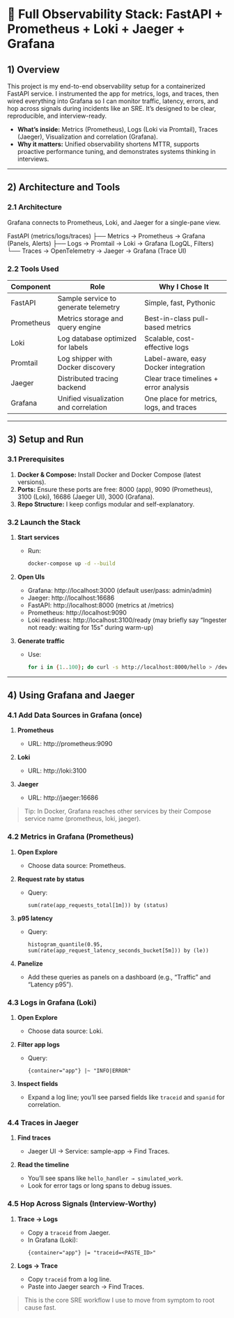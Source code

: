 # 🔭 Full Observability Stack: FastAPI + Prometheus + Loki + Jaeger + Grafana

## 1) Overview

This project is my end-to-end observability setup for a containerized FastAPI service. I instrumented the app for metrics, logs, and traces, then wired everything into Grafana so I can monitor traffic, latency, errors, and hop across signals during incidents like an SRE. It’s designed to be clear, reproducible, and interview-ready.

- **What’s inside:** Metrics (Prometheus), Logs (Loki via Promtail), Traces (Jaeger), Visualization and correlation (Grafana).
- **Why it matters:** Unified observability shortens MTTR, supports proactive performance tuning, and demonstrates systems thinking in interviews.

---

## 2) Architecture and Tools

### 2.1 Architecture
Grafana connects to Prometheus, Loki, and Jaeger for a single-pane view.

FastAPI (metrics/logs/traces) 
├── Metrics → Prometheus → Grafana (Panels, Alerts) 
├── Logs → Promtail → Loki → Grafana (LogQL, Filters) 
└── Traces → OpenTelemetry → Jaeger → Grafana (Trace UI)


### 2.2 Tools Used

| Component    | Role                                       | Why I Chose It                          |
|--------------|--------------------------------------------|-----------------------------------------|
| FastAPI      | Sample service to generate telemetry        | Simple, fast, Pythonic                  |
| Prometheus   | Metrics storage and query engine            | Best-in-class pull-based metrics        |
| Loki         | Log database optimized for labels           | Scalable, cost-effective logs           |
| Promtail     | Log shipper with Docker discovery           | Label-aware, easy Docker integration    |
| Jaeger       | Distributed tracing backend                 | Clear trace timelines + error analysis  |
| Grafana      | Unified visualization and correlation       | One place for metrics, logs, and traces |

---

## 3) Setup and Run

### 3.1 Prerequisites

1. **Docker & Compose:** Install Docker and Docker Compose (latest versions).
2. **Ports:** Ensure these ports are free: 8000 (app), 9090 (Prometheus), 3100 (Loki), 16686 (Jaeger UI), 3000 (Grafana).
3. **Repo Structure:** I keep configs modular and self-explanatory.

### 3.2 Launch the Stack

1. **Start services**
   - Run:
     ```bash
     docker-compose up -d --build
     ```

2. **Open UIs**
   - Grafana: http://localhost:3000 (default user/pass: admin/admin)
   - Jaeger: http://localhost:16686
   - FastAPI: http://localhost:8000 (metrics at /metrics)
   - Prometheus: http://localhost:9090
   - Loki readiness: http://localhost:3100/ready (may briefly say “Ingester not ready: waiting for 15s” during warm-up)

3. **Generate traffic**
   - Use:
     ```bash
     for i in {1..100}; do curl -s http://localhost:8000/hello > /dev/null; done
     ```

---

## 4) Using Grafana and Jaeger

### 4.1 Add Data Sources in Grafana (once)

1. **Prometheus**
   - URL: http://prometheus:9090

2. **Loki**
   - URL: http://loki:3100

3. **Jaeger**
   - URL: http://jaeger:16686

> Tip: In Docker, Grafana reaches other services by their Compose service name (prometheus, loki, jaeger).

### 4.2 Metrics in Grafana (Prometheus)

1. **Open Explore**
   - Choose data source: Prometheus.

2. **Request rate by status**
   - Query:
     ```promql
     sum(rate(app_requests_total[1m])) by (status)
     ```

3. **p95 latency**
   - Query:
     ```promql
     histogram_quantile(0.95, sum(rate(app_request_latency_seconds_bucket[5m])) by (le))
     ```

4. **Panelize**
   - Add these queries as panels on a dashboard (e.g., “Traffic” and “Latency p95”).

### 4.3 Logs in Grafana (Loki)

1. **Open Explore**
   - Choose data source: Loki.

2. **Filter app logs**
   - Query:
     ```logql
     {container="app"} |~ "INFO|ERROR"
     ```

3. **Inspect fields**
   - Expand a log line; you’ll see parsed fields like `traceid` and `spanid` for correlation.

### 4.4 Traces in Jaeger

1. **Find traces**
   - Jaeger UI → Service: sample-app → Find Traces.

2. **Read the timeline**
   - You’ll see spans like `hello_handler → simulated_work`.
   - Look for error tags or long spans to debug issues.

### 4.5 Hop Across Signals (Interview-Worthy)

1. **Trace → Logs**
   - Copy a `traceid` from Jaeger.
   - In Grafana (Loki):
     ```logql
     {container="app"} |= "traceid=<PASTE_ID>"
     ```

2. **Logs → Trace**
   - Copy `traceid` from a log line.
   - Paste into Jaeger search → Find Traces.

> This is the core SRE workflow I use to move from symptom to root cause fast.

